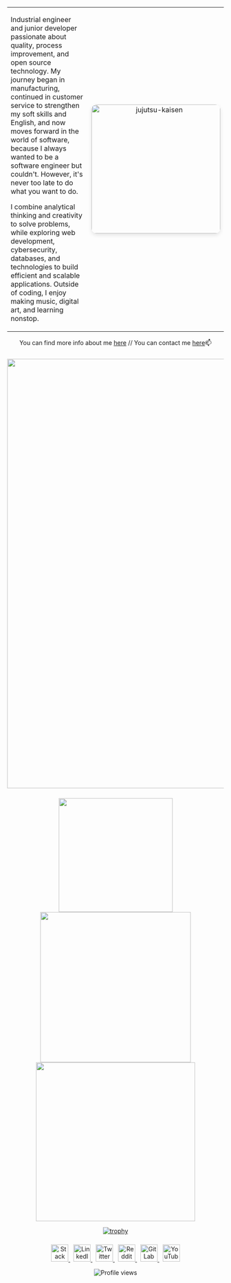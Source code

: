 


<div align="center">
<div align="center">
  <table width="100%">
    <tr>
      <td width="50%" valign="top">
        <p>
          Industrial engineer and junior developer passionate about quality, process improvement, and open source technology. My journey began in manufacturing, continued in customer service to strengthen my soft skills and English, and now moves forward in the world of software, because I always wanted to be a software engineer but couldn't. However, it's never too late to do what you want to do.
        </p>
        <p>
          I combine analytical thinking and creativity to solve problems, while exploring web development, cybersecurity, databases, and technologies to build efficient and scalable applications. Outside of coding, I enjoy making music, digital art, and learning nonstop.
        </p>
      </td>
      <td width="50%" align="center">
        <img 
          src="https://github.com/user-attachments/assets/f0aaef58-a056-4539-997c-a985382fc21d" 
          alt="jujutsu-kaisen" 
          width="300" 
          style="border-radius: 12px; box-shadow: 0 4px 10px rgba(0,0,0,0.1);"
        />
      </td>
    </tr>
  </table>
</div>


 You can find more info about me [here](https://maurux01.github.io/personalwebpage) // You can contact me [here]( maurux01@gmail.com)📫

###

<p align="center">
  <img src="https://skillicons.dev/icons?i=dotnet,react,angular,svelte,next,nest,flask,laravel,spring,html,css,js,ts,go,elixir,lua,bash,php,python,perl,r,c,cpp,cs,java,julia,php,rust,zig,nix,mysql,mongodb,sqlite,postgresql,powershell,markdown,linux,neovim,git,github,gitlab,npm,pnpm,azure,aws," height="1000"/>
</p>

###  
 <p align="center">
  <img src="https://github-readme-stats.vercel.app/api/top-langs/?username=maurux01&theme=nightowl&show_icons=true&hide_border=true&layout=compact" width="265" />
  <img src="https://github-readme-stats.vercel.app/api?username=maurux01&theme=nightowl&show_icons=true&hide_border=true&count_private=true" width="350" />
  <img src="https://github-readme-streak-stats.herokuapp.com/?user=maurux01&theme=nightowl&hide_border=true" width="370" />

</p>

[![trophy](https://github-profile-trophy.vercel.app/?username=Maurux01&theme=dracula&column=9&margin-w=10&margin-h=10)](https://github.com/ryo-ma/github-profile-trophy)

### 

<p align="center">
  <a href="https://stackoverflow.com/users/28065944/mauro-infante" target="_blank">
    <img src="https://img.icons8.com/fluency/48/stackoverflow.png" width="40" title="Stack Overflow" alt="Stack Overflow"/>
  </a>
  &nbsp;
  <a href="https://linkedin.com/in/infmauro" target="_blank">
    <img src="https://img.icons8.com/fluency/48/linkedin.png" width="40" title="LinkedIn" alt="LinkedIn"/>
  </a>
  &nbsp;
  <a href="https://twitter.com/maufel2" target="_blank">
    <img src="https://img.icons8.com/fluency/48/twitterx.png" width="40" title="Twitter" alt="Twitter"/>
  </a>
  &nbsp;
  <a href="https://www.reddit.com/user/maxinff/" target="_blank">
    <img src="https://img.icons8.com/fluency/48/reddit.png" width="40" title="Reddit" alt="Reddit"/>
  </a>
  &nbsp;
  <a href="https://gitlab.com/Maurux01" target="_blank">
    <img src="https://img.icons8.com/color/48/gitlab.png" width="40" title="GitLab" alt="GitLab"/>
  </a>
  &nbsp;
  <a href="https://www.youtube.com/@maurux01" target="_blank">
    <img src="https://img.icons8.com/fluency/48/youtube-play.png" width="40" title="YouTube" alt="YouTube"/>
  </a>
</p>

<p align="center">
  <img src="https://komarev.com/ghpvc/?username=maurux01&style=flat-square&color=blue" alt="Profile views"/>
</p>


